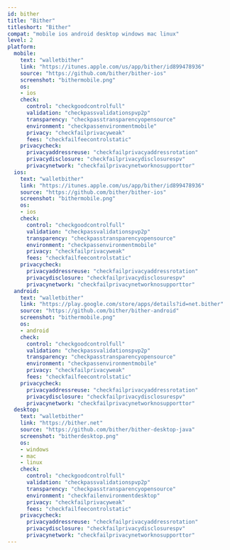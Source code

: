 ```yaml
---
id: bither
title: "Bither"
titleshort: "Bither"
compat: "mobile ios android desktop windows mac linux"
level: 2
platform:
  mobile:
    text: "walletbither"
    link: "https://itunes.apple.com/us/app/bither/id899478936"
    source: "https://github.com/bither/bither-ios"
    screenshot: "bithermobile.png"
    os:
    - ios
    check:
      control: "checkgoodcontrolfull"
      validation: "checkpassvalidationspvp2p"
      transparency: "checkpasstransparencyopensource"
      environment: "checkpassenvironmentmobile"
      privacy: "checkfailprivacyweak"
      fees: "checkfailfeecontrolstatic"
    privacycheck:
      privacyaddressreuse: "checkfailprivacyaddressrotation"
      privacydisclosure: "checkfailprivacydisclosurespv"
      privacynetwork: "checkfailprivacynetworknosupporttor"
  ios:
    text: "walletbither"
    link: "https://itunes.apple.com/us/app/bither/id899478936"
    source: "https://github.com/bither/bither-ios"
    screenshot: "bithermobile.png"
    os:
    - ios
    check:
      control: "checkgoodcontrolfull"
      validation: "checkpassvalidationspvp2p"
      transparency: "checkpasstransparencyopensource"
      environment: "checkpassenvironmentmobile"
      privacy: "checkfailprivacyweak"
      fees: "checkfailfeecontrolstatic"
    privacycheck:
      privacyaddressreuse: "checkfailprivacyaddressrotation"
      privacydisclosure: "checkfailprivacydisclosurespv"
      privacynetwork: "checkfailprivacynetworknosupporttor"
  android:
    text: "walletbither"
    link: "https://play.google.com/store/apps/details?id=net.bither"
    source: "https://github.com/bither/bither-android"
    screenshot: "bithermobile.png"
    os:
    - android
    check:
      control: "checkgoodcontrolfull"
      validation: "checkpassvalidationspvp2p"
      transparency: "checkpasstransparencyopensource"
      environment: "checkpassenvironmentmobile"
      privacy: "checkfailprivacyweak"
      fees: "checkfailfeecontrolstatic"
    privacycheck:
      privacyaddressreuse: "checkfailprivacyaddressrotation"
      privacydisclosure: "checkfailprivacydisclosurespv"
      privacynetwork: "checkfailprivacynetworknosupporttor"
  desktop:
    text: "walletbither"
    link: "https://bither.net"
    source: "https://github.com/bither/bither-desktop-java"
    screenshot: "bitherdesktop.png"
    os:
    - windows
    - mac
    - linux
    check:
      control: "checkgoodcontrolfull"
      validation: "checkpassvalidationspvp2p"
      transparency: "checkpasstransparencyopensource"
      environment: "checkfailenvironmentdesktop"
      privacy: "checkfailprivacyweak"
      fees: "checkfailfeecontrolstatic"
    privacycheck:
      privacyaddressreuse: "checkfailprivacyaddressrotation"
      privacydisclosure: "checkfailprivacydisclosurespv"
      privacynetwork: "checkfailprivacynetworknosupporttor"
---
```

